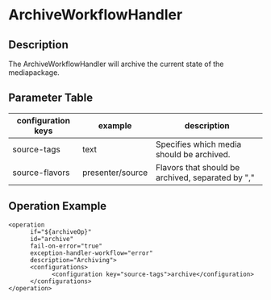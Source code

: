 # ArchiveWorkflowHandler

## Description
The ArchiveWorkflowHandler will archive the current state of the mediapackage.

## Parameter Table

|configuration keys|example|description|
|------------------|-------|-----------|
|source-tags|text| Specifies which media should be archived.|
|source-flavors|presenter/source	|Flavors that should be archived, separated by ","|


## Operation Example

    <operation
          if="${archiveOp}"
          id="archive"
          fail-on-error="true"
          exception-handler-workflow="error"
          description="Archiving">
          <configurations>
                <configuration key="source-tags">archive</configuration>
          </configurations>
    </operation>


